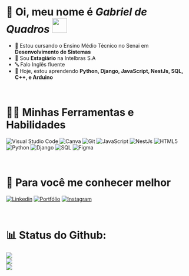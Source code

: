 # 👋 Oi, meu nome é ***Gabriel de Quadros*** <img src="images/Rotating_globe.gif" width="40">

- 🎒 Estou cursando o Ensino Médio Técnico no Senai em **Desenvolvimento de Sistemas** 
- 💼 Sou **Estagiário** na Intelbras S.A
- 🔤 Falo Inglês fluente
- 🔎 Hoje, estou aprendendo **Python, Django, JavaScript, NestJs, SQL, C++, e Arduino**

<br>

# 👨‍💻 Minhas Ferramentas e Habilidades
<img alt="Visual Studio Code" src="https://img.shields.io/badge/-Visual%20Studio%20Code-0078D4?style=flat-round&logo=visual%20studio%20code&logoColor=white" /> <img alt="Canva" src="https://img.shields.io/badge/-Canva-%2300C4CC?style=flat-round&logo=canva&logoColor=white" /> <img alt="Git" src="https://img.shields.io/badge/-Git-F05032?style=flat-round&logo=git&logoColor=white" /> <img alt="JavaScript" src="https://img.shields.io/badge/-JavaScript-F0DB4F?style=flat-round&logo=javascript&logoColor=white"/> <img alt="NestJs" src="https://img.shields.io/badge/-NestJs-red?style=flat-round&logo=nestjs&logoColor=white"/> <img alt="HTML5" src="https://img.shields.io/badge/-HTML5-E34F26?style=flat-round&logo=html5&logoColor=white" /> <img alt="Python" src="https://img.shields.io/badge/-Python-007ACC?style=flat-round&logo=python&logoColor=white"/> <img alt="Django" src="https://img.shields.io/badge/-Django-purple?style=flat-round&logo=django&logoColor=white"/> <img alt="SQL" src="https://img.shields.io/badge/-PostgreSQL-316192?style=flat-square&logo=postgresql&logoColor=white"> <img alt="Figma" src="https://img.shields.io/badge/-Figma-red?style=flat-square&logo=figma&logoColor=white">

<br>

# 👊 Para você me conhecer melhor
<a href="https://www.linkedin.com/in/gabriel-de-quadros-teodoro-6a0187268/"><img alt="Linkedin" src="https://img.shields.io/badge/-Linkedin-0078D4?style=flat-round&logo=Linkedin&logoColor=white"></a> <a href="https://sites.google.com/estudante.sesisenai.org.br/portfoliocapa/in%C3%ADcio"><img alt="Portfólio" src="https://img.shields.io/badge/-Portf%C3%B3lio-3F488C?style=flat-round&logo=Google&Sites&logoColor=white"></a> <a href="https://www.instagram.com/gab.qteodoro/"><img alt="Instagram" src="https://img.shields.io/badge/-Instagram-DE40CB?style=flat-round&logo=instagram&logoColor=white"></a>

<br>

# 📊 Status do Github:
<img src="https://github-readme-stats.vercel.app/api/top-langs/?username=gabri3lquadr0s&theme=dark&hide_border=false&include_all_commits=true&count_private=false&layout=compact"><br>
<img src="https://github-readme-stats.vercel.app/api?username=gabri3lquadr0s&theme=dark&hide_border=false&include_all_commits=true&count_private=false"><br>
<img src="https://github-readme-streak-stats.herokuapp.com/?user=gabri3lquadr0s&theme=dark&hide_border=false"><br>
